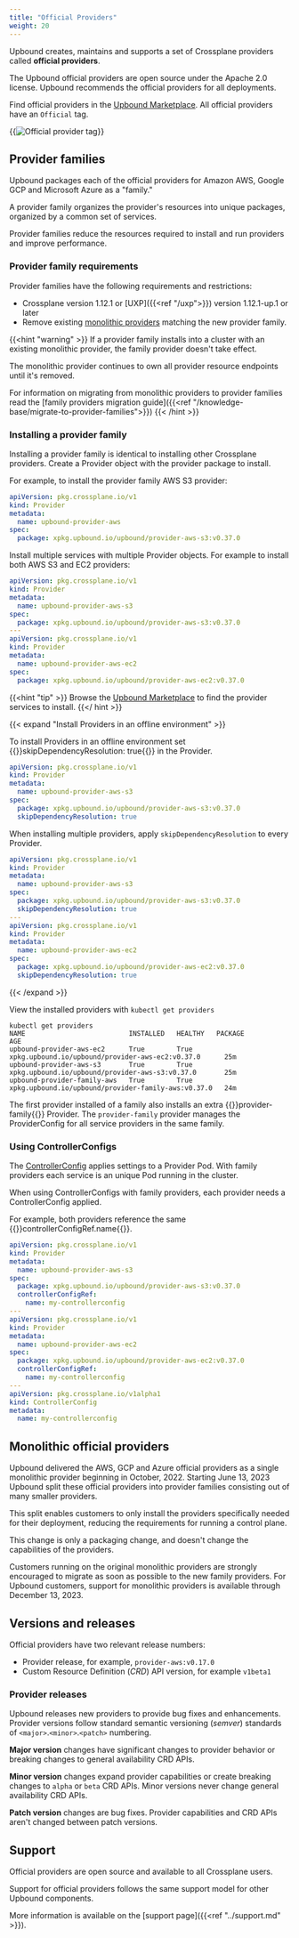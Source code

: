 ```yaml
---
title: "Official Providers"
weight: 20
---
```

Upbound creates, maintains and supports a set of Crossplane providers called **official providers**.  

The Upbound official providers are open source under the Apache 2.0 license. Upbound recommends the official providers for all deployments.

Find official providers in the [Upbound Marketplace](https://marketplace.upbound.io/providers?tier=official). 
All official providers have an `Official` tag.

{{<img src="/upbound-marketplace/images/provider-by-upbound.png" alt="Official provider tag" >}}

## Provider families
Upbound packages each of the official providers for Amazon AWS, Google GCP and Microsoft Azure as a "family." 

A provider family organizes the provider's resources into unique packages, organized by a common set of services.

Provider families reduce the resources required to install and run providers and improve performance.

### Provider family requirements

Provider families have the following requirements and restrictions:
* Crossplane version 1.12.1 or [UXP]({{<ref "/uxp">}}) version 1.12.1-up.1 or later
* Remove existing [monolithic providers](#monolithic-official-providers) matching the new provider family. 

{{<hint "warning" >}}
If a provider family installs into a cluster with an existing monolithic provider, the family provider doesn't take effect. 

The monolithic provider continues to own all provider resource endpoints until it's removed.

For information on migrating from monolithic providers to provider families read the 
[family providers migration guide]({{<ref "/knowledge-base/migrate-to-provider-families">}})
{{< /hint >}}

### Installing a provider family

Installing a provider family is identical to installing other Crossplane providers.
Create a Provider object with the provider package to install.

For example, to install the provider family AWS S3 provider:

```yaml
apiVersion: pkg.crossplane.io/v1
kind: Provider
metadata:
  name: upbound-provider-aws
spec:
  package: xpkg.upbound.io/upbound/provider-aws-s3:v0.37.0
```

Install multiple services with multiple Provider objects. For example to install both AWS S3 and EC2 providers:

```yaml
apiVersion: pkg.crossplane.io/v1
kind: Provider
metadata:
  name: upbound-provider-aws-s3
spec:
  package: xpkg.upbound.io/upbound/provider-aws-s3:v0.37.0
---
apiVersion: pkg.crossplane.io/v1
kind: Provider
metadata:
  name: upbound-provider-aws-ec2
spec:
  package: xpkg.upbound.io/upbound/provider-aws-ec2:v0.37.0
```

{{<hint "tip" >}}
Browse the [Upbound Marketplace](https://marketplace.upbound.io/providers?tier=official) to find the provider services to install. 
{{</ hint >}}

{{< expand "Install Providers in an offline environment" >}}

To install Providers in an offline environment set 
{{<hover label="air" line="7">}}skipDependencyResolution: true{{</hover>}} in
the Provider.

```yaml {label="air"}
apiVersion: pkg.crossplane.io/v1
kind: Provider
metadata:
  name: upbound-provider-aws-s3
spec:
  package: xpkg.upbound.io/upbound/provider-aws-s3:v0.37.0
  skipDependencyResolution: true
```

When installing multiple providers, apply `skipDependencyResolution` to every
Provider.

```yaml
apiVersion: pkg.crossplane.io/v1
kind: Provider
metadata:
  name: upbound-provider-aws-s3
spec:
  package: xpkg.upbound.io/upbound/provider-aws-s3:v0.37.0
  skipDependencyResolution: true
---
apiVersion: pkg.crossplane.io/v1
kind: Provider
metadata:
  name: upbound-provider-aws-ec2
spec:
  package: xpkg.upbound.io/upbound/provider-aws-ec2:v0.37.0
  skipDependencyResolution: true
```

{{< /expand >}}

View the installed providers with `kubectl get providers`

```shell {copy-lines="1",label="getproviders"}
kubectl get providers
NAME                          INSTALLED   HEALTHY   PACKAGE                                               AGE
upbound-provider-aws-ec2      True        True      xpkg.upbound.io/upbound/provider-aws-ec2:v0.37.0      25m
upbound-provider-aws-s3       True        True      xpkg.upbound.io/upbound/provider-aws-s3:v0.37.0       25m
upbound-provider-family-aws   True        True      xpkg.upbound.io/upbound/provider-family-aws:v0.37.0   24m
```

The first provider installed of a family also installs an extra
{{<hover label="getproviders" line="5">}}provider-family{{</hover>}} Provider.
The `provider-family` provider manages the ProviderConfig
for all service providers in the same family. 

### Using ControllerConfigs

The [ControllerConfig](https://docs.crossplane.io/latest/concepts/packages/#speccontrollerconfigref) applies settings to a Provider Pod. With family providers
each service is an unique Pod running in the cluster. 

When using ControllerConfigs with family providers, each provider needs
a ControllerConfig applied.

For example, both providers reference the same 
{{<hover label="cc" line="8">}}controllerConfigRef.name{{</hover >}}.

```yaml
apiVersion: pkg.crossplane.io/v1
kind: Provider
metadata:
  name: upbound-provider-aws-s3
spec:
  package: xpkg.upbound.io/upbound/provider-aws-s3:v0.37.0
  controllerConfigRef:
    name: my-controllerconfig
---
apiVersion: pkg.crossplane.io/v1
kind: Provider
metadata:
  name: upbound-provider-aws-ec2
spec:
  package: xpkg.upbound.io/upbound/provider-aws-ec2:v0.37.0
  controllerConfigRef:
    name: my-controllerconfig
---
apiVersion: pkg.crossplane.io/v1alpha1
kind: ControllerConfig
metadata:
  name: my-controllerconfig
```

## Monolithic official providers

Upbound delivered the AWS, GCP and Azure official providers as a single 
monolithic provider beginning in October, 2022. Starting June 13, 2023 
Upbound split these official providers into provider families consisting 
out of many smaller providers. 

This split enables customers to only install the providers specifically 
needed for their deployment, reducing the requirements for running a control 
plane. 

This change is only a packaging change, and doesn't change the capabilities of the
providers.

Customers running on the original monolithic providers are strongly encouraged 
to migrate as soon as possible to the new family providers. 
For Upbound customers, support for monolithic providers is available through December 13, 2023.

## Versions and releases
Official providers have two relevant release numbers:
* Provider release, for example, `provider-aws:v0.17.0`
* Custom Resource Definition (*CRD*) API version, for example `v1beta1`

### Provider releases
Upbound releases new providers to provide bug fixes and enhancements. Provider versions follow standard semantic versioning (*semver*) standards of `<major>`.`<minor>`.`<patch>` numbering.

**Major version** changes have significant changes to provider behavior or breaking changes to general availability CRD APIs.  

**Minor version** changes expand provider capabilities or create breaking changes to `alpha` or `beta` CRD APIs. Minor versions never change general availability CRD APIs.

**Patch version** changes are bug fixes. Provider capabilities and CRD APIs aren't changed between patch versions. 

<!--
### Custom resource definition API versions
The CRDs contained within an official provider follow the standard Kubernetes API versioning and deprecation policy. 

* `v1alpha` - CRDs under `v1alpha` haven't passed through full Upbound quality assurance. `v1alpha1` providers are for testing and experimentation and aren't intended for production deployment.

* `v1beta1` - This identifies a qualified and tested CRD. 
Upbound attempts to ensure a stable CRD API but may require breaking changes in future versions. `v1beta1` may be missing endpoints or settings related to the provider resource.

* `v1beta2` - Like `v1beta1` CRDs all `v1beta2` providers are fully qualified and tested. `v1beta2` contain more features or breaking API changes from `v1beta1`. 

* `v1` - CRDs that reach a `v1` API version have fully defined APIs. Upbound doesn't make breaking API changes until the next provider API version. 
-->

## Support
Official providers are open source and available to all Crossplane users. 

Support for official providers follows the same support model for other Upbound components. 

More information is available on the [support page]({{<ref "../support.md" >}}).

<!-- TODO
## Coverage

-->